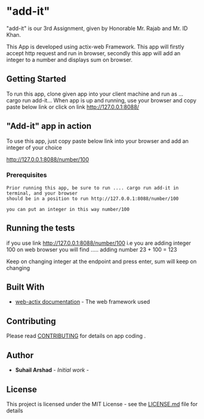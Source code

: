 # "add-it"

"add-it" is our 3rd Assignment, given by Honorable Mr. Rajab and Mr. ID Khan.

This App is developed using actix-web Framework. This app will firstly accept http request and run in browser, 
secondly this app will add an integer to a number and displays sum on browser.

## Getting Started

To run this app, clone given app into your client machine and run as ... cargo run add-it... When app is up
and running, use your browser and copy paste below link or click on link
http://127.0.0.1:8088/

## "Add-it" app in action

To use this app, just copy paste below link into your browser and add an integer of your choice

http://127.0.0.1:8088/number/100

### Prerequisites

```
Prior running this app, be sure to run .... cargo run add-it in terminal, and your browser
should be in a position to run http://127.0.0.1:8088/number/100

you can put an integer in this way number/100

```

## Running the tests

if you use link http://127.0.0.1:8088/number/100 i.e you are adding integer 100
on web browser you will find ..... adding number 23 + 100 = 123

Keep on changing integer at the endpoint and press enter, sum will keep on changing

## Built With

* [web-actix documentation](https://actix.rs/docs/getting-started/) - The web framework used


## Contributing

Please read [CONTRIBUTING](https://github.com/actix/book) for details on app coding .

## Author

* **Suhail Arshad** - *Initial work* - 

## License

This project is licensed under the MIT License - see the [LICENSE.md](LICENSE.md) file for details
